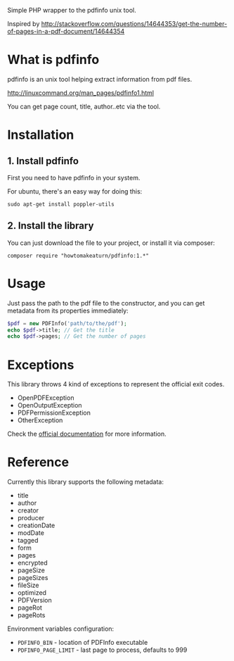 Simple PHP wrapper to the pdfinfo unix tool.

Inspired by http://stackoverflow.com/questions/14644353/get-the-number-of-pages-in-a-pdf-document/14644354

# What is pdfinfo

pdfinfo is an unix tool helping extract information from pdf files.

http://linuxcommand.org/man_pages/pdfinfo1.html

You can get page count, title, author..etc via the tool.

# Installation

## 1. Install pdfinfo

First you need to have pdfinfo in your system.

For ubuntu, there's an easy way for doing this:
```
sudo apt-get install poppler-utils
```

## 2. Install the library
You can just download the file to your project, or install it via composer:
```
composer require "howtomakeaturn/pdfinfo:1.*"
```

# Usage
Just pass the path to the pdf file to the constructor, and you can get metadata from its properties immediately:

```php
$pdf = new PDFInfo('path/to/the/pdf');
echo $pdf->title; // Get the title
echo $pdf->pages; // Get the number of pages
```

# Exceptions
This library throws 4 kind of exceptions to represent the official exit codes.
* OpenPDFException    
* OpenOutputException
* PDFPermissionException
* OtherException

Check the [official documentation](https://www.xpdfreader.com/pdfinfo-man.html) for more information.



# Reference

Currently this library supports the following metadata:

* title
* author
* creator
* producer
* creationDate
* modDate
* tagged
* form
* pages
* encrypted
* pageSize
* pageSizes
* fileSize
* optimized
* PDFVersion
* pageRot
* pageRots

Environment variables configuration:

* `PDFINFO_BIN` - location of PDFInfo executable
* `PDFINFO_PAGE_LIMIT` - last page to process, defaults to 999
